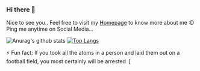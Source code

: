 ### Hi there 👋

<p> 
  Nice to see you.. Feel free to visit my <a href="https://lostsam423.github.io">Homepage</a> to know more about me :D <br>
  Ping me anytime on Social Media...
</p>



![Anurag's github stats](https://github-readme-stats.vercel.app/api?username=LostSam423&show_icons=true)
[![Top Langs](https://github-readme-stats.vercel.app/api/top-langs/?username=anuraghazra&layout=compact)](https://github.com/anuraghazra/github-readme-stats)



⚡ Fun fact: If you took all the atoms in a person and laid them out on a football field, you most certainly will be arrested :[
